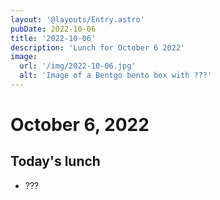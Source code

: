 ```yaml
---
layout: '@layouts/Entry.astro'
pubDate: 2022-10-06
title: '2022-10-06'
description: 'Lunch for October 6 2022'
image:
  url: '/img/2022-10-06.jpg'
  alt: 'Image of a Bentgo bento box with ???'
---
```


# October 6, 2022

## Today's lunch
* ???